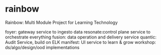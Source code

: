 # rainbow
Rainbow: Multi Module Project for Learning Technology


foyer: gateway service to ingesto data
resonate:control plane service to orchestrate everything
fusion:  data operation and delivery service
quantic: Audit Service, build on ELK
manifest: UI service to learn & grow
workshop: ds/algo/design/ood implementations
